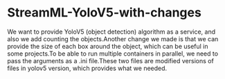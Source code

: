 # StreamML-YoloV5-with-changes
We want to provide YoloV5 (object detection) algorithm as a service, and also we add counting the objects.Another change we made is that we can provide the size of each box around the object, which can be useful in some projects.To be able to run multiple containers in parallel, we need to pass the arguments as a .ini file.These two files are modified versions of files in yolov5 version, which provides what we needed. 
